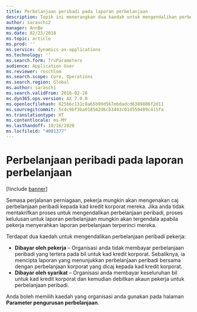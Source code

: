 ```yaml
---
title: Perbelanjaan peribadi pada laporan perbelanjaan
description: Topik ini menerangkan dua kaedah untuk mengendalikan perbelanjaan peribadi pekerja dalam Microsoft Dynamics 365 Finance.
author: saraschi2
manager: AnnBe
ms.date: 02/23/2018
ms.topic: article
ms.prod: ''
ms.service: dynamics-ax-applications
ms.technology: ''
ms.search.form: TrvParameters
audience: Application User
ms.reviewer: roschlom
ms.search.scope: Core, Operations
ms.search.region: Global
ms.author: saraschi
ms.search.validFrom: 2016-02-28
ms.dyn365.ops.version: AX 7.0.0
ms.openlocfilehash: 825b6c131c8a65b99d5b7ebdadcd6389886f2d11
ms.sourcegitcommit: 5c4c9bf3ba018562d6cb3443c01d550489c415fa
ms.translationtype: HT
ms.contentlocale: ms-MY
ms.lasthandoff: 10/16/2020
ms.locfileid: "4081377"
---
```

# <a name="personal-expenses-on-an-expense-report"></a>Perbelanjaan peribadi pada laporan perbelanjaan

[!include [banner](../includes/banner.md)]

Semasa perjalanan perniagaan, pekerja mungkin akan mengenakan caj perbelanjaan peribadi kepada kad kredit korporat mereka. Jika anda tidak mentakrifkan proses untuk mengendalikan perbelanjaan peribadi, proses kelulusan untuk laporan perbelanjaan mungkin akan tergendala apabila pekerja menyerahkan laporan perbelanjaan terperinci mereka. 

Terdapat dua kaedah untuk mengendalikan perbelanjaan peribadi pekerja:

- **Dibayar oleh pekerja** – Organisasi anda tidak membayar perbelanjaan peribadi yang tertera pada bil untuk kad kredit korporat. Sebaliknya, ia mencipta laporan yang menunjukkan perbelanjaan peribadi bersama dengan perbelanjaan korporat yang dicaj kepada kad kredit korporat.
- **Dibayar oleh syarikat** – Organisasi anda membayar keseluruhan bil untuk kad kredit korporat dan kemudian debitkan akaun pekerja untuk perbelanjaan peribadi.

Anda boleh memilih kaedah yang organisasi anda gunakan pada halaman **Parameter pengurusan perbelanjaan**.
